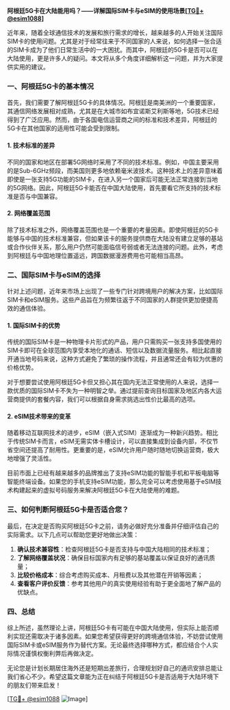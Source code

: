 **阿根廷5G卡在大陆能用吗？——详解国际SIM卡与eSIM的使用场景[[TG💪+ @esim1088](https://t.me/s/esim1088)]**

近年来，随着全球通信技术的发展和旅行需求的增长，越来越多的人开始关注国际SIM卡的使用问题。尤其是对于经常往来于不同国家的人来说，如何选择一张合适的SIM卡成为了他们日常生活中的一大困扰。而其中，阿根廷的5G卡是否可以在大陆使用，更是许多人的疑问。本文将从多个角度详细解析这一问题，并为大家提供实用的建议。

### 一、阿根廷5G卡的基本情况

首先，我们需要了解阿根廷5G卡的具体情况。阿根廷是南美洲的一个重要国家，其通信网络发展相对成熟，尤其是在大城市如布宜诺斯艾利斯等地，5G技术已经得到了广泛应用。然而，由于各国电信运营商之间的标准和技术差异，阿根廷的5G卡在其他国家的适用性可能会受到限制。

#### 1. 技术标准的差异
不同的国家和地区在部署5G网络时采用了不同的技术标准。例如，中国主要采用的是Sub-6GHz频段，而美国则更多地依赖毫米波技术。这种技术上的差异意味着即使是一张支持5G功能的SIM卡，在进入另一个国家后可能无法正常连接到当地的5G网络。因此，阿根廷5G卡能否在中国大陆使用，首先要看它所支持的技术标准是否与中国兼容。

#### 2. 网络覆盖范围
除了技术标准之外，网络覆盖范围也是一个重要的考量因素。即使阿根廷的5G卡能够与中国的技术标准兼容，但如果该卡的服务提供商在大陆没有建立足够的基站或合作伙伴关系，那么用户仍然可能面临信号弱或者无法连接的问题。此外，考虑到阿根廷与中国地理位置遥远，跨国数据漫游费用也可能相当高昂。

### 二、国际SIM卡与eSIM的选择

针对上述问题，近年来市场上出现了一些专门针对跨境用户的解决方案，比如国际SIM卡和eSIM服务。这些产品旨在为频繁往返于不同国家的人群提供更加便捷高效的通信体验。

#### 1. 国际SIM卡的优势
传统的国际SIM卡是一种物理卡片形式的产品，用户只需购买一张支持多国使用的SIM卡即可在全球范围内享受本地化的通话、短信以及数据流量服务。相比起直接开通当地号码来说，这种方式避免了繁琐的操作流程，并且通常还会有较为优惠的价格优势。

对于想要尝试使用阿根廷5G卡但又担心其在国内无法正常使用的人来说，选择一款优质的国际SIM卡不失为一种明智之举。通过提前查询目标国家及地区内各大运营商提供的套餐内容，我们可以根据自身需求挑选出性价比最高的选项。

#### 2. eSIM技术带来的变革
随着移动互联网技术的进步，eSIM（嵌入式SIM）逐渐成为一种新兴趋势。相比于传统SIM卡而言，eSIM无需实体卡槽设计，可以直接集成到设备内部，不仅节省空间还提高了耐用性。更重要的是，eSIM允许用户随时随地切换运营商，极大地增强了灵活性。

目前市面上已经有越来越多的品牌推出了支持eSIM功能的智能手机和平板电脑等智能终端设备。如果您的手机支持eSIM功能，那么完全可以考虑使用基于eSIM技术构建起来的虚拟号码服务来解决阿根廷5G卡在大陆使用的难题。

### 三、如何判断阿根廷5G卡是否适合您？

最后，在决定是否购买阿根廷5G卡之前，请务必做好充分准备并仔细评估自己的实际需求。以下几点可以帮助您更好地做出决策：

1. **确认技术兼容性**：检查阿根廷5G卡是否支持与中国大陆相同的技术标准；
2. **了解网络覆盖状况**：确保目标国家内有足够的基站覆盖以保证良好的通讯质量；
3. **比较价格成本**：综合考虑购买成本、月租费以及其他潜在开销等因素；
4. **查看客户评价反馈**：参考其他用户的真实使用经验有助于更全面地了解产品的优缺点。

### 四、总结

综上所述，虽然理论上讲，阿根廷5G卡有可能在中国大陆使用，但实际上能否顺利实现还需取决于诸多因素。如果您希望获得更好的跨境通信体验，不妨尝试使用国际SIM卡或eSIM服务作为替代方案。无论最终选择哪种方式，都应结合个人实际情况谨慎权衡利弊后再做决定。

无论您是计划长期居住海外还是短期出差旅行，合理规划好自己的通讯安排总能让我们省心不少。希望这篇文章能为正在纠结于阿根廷5G卡是否适用于大陆环境下的朋友们带来启发！

[[TG💪+ @esim1088](https://t.me/s/esim1088) ![Image](https://i.postimg.cc/4NQfJmqS/Snipaste-2025-05-13-00-14-12.png)]